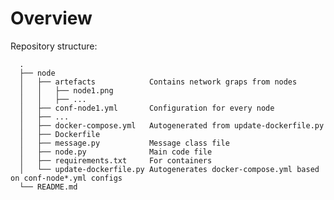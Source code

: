 # Overview

Repository structure:

      .
      ├── node
      │   ├── artefacts            Contains network graps from nodes
      │   │   ├── node1.png
      │   │   ├── ...
      │   ├── conf-node1.yml       Configuration for every node
      │   ├── ...
      │   ├── docker-compose.yml   Autogenerated from update-dockerfile.py
      │   ├── Dockerfile
      │   ├── message.py           Message class file
      │   ├── node.py              Main code file
      │   ├── requirements.txt     For containers
      │   └── update-dockerfile.py Autogenerates docker-compose.yml based on conf-node*.yml configs
      └── README.md

